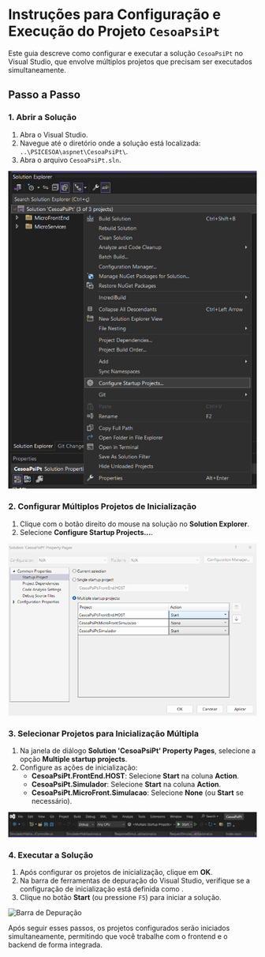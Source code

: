 # Instruções para Configuração e Execução do Projeto `CesoaPsiPt`

Este guia descreve como configurar e executar a solução `CesoaPsiPt` no Visual Studio, que envolve múltiplos projetos que precisam ser executados simultaneamente.

## Passo a Passo

### 1. Abrir a Solução

1. Abra o Visual Studio.
2. Navegue até o diretório onde a solução está localizada: `..\PSICESOA\aspnet\CesoaPsiPt\`.
3. Abra o arquivo `CesoaPsiPt.sln`.

![Abrir Solução](step1.png)

### 2. Configurar Múltiplos Projetos de Inicialização

1. Clique com o botão direito do mouse na solução no **Solution Explorer**.
2. Selecione **Configure Startup Projects...**.

![Configurar Projetos de Inicialização](step2.png)

### 3. Selecionar Projetos para Inicialização Múltipla

1. Na janela de diálogo **Solution 'CesoaPsiPt' Property Pages**, selecione a opção **Multiple startup projects**.
2. Configure as ações de inicialização:
   - **CesoaPsiPt.FrontEnd.HOST**: Selecione **Start** na coluna **Action**.
   - **CesoaPsiPt.Simulador**: Selecione **Start** na coluna **Action**.
   - **CesoaPsiPt.MicroFront.Simulacao**: Selecione **None** (ou **Start** se necessário).

![Selecionar Projetos](step3.png)

### 4. Executar a Solução

1. Após configurar os projetos de inicialização, clique em **OK**.
2. Na barra de ferramentas de depuração do Visual Studio, verifique se a configuração de inicialização está definida como **<Multiple Startup Projects>**.
3. Clique no botão **Start** (ou pressione `F5`) para iniciar a solução.

![Barra de Depuração](step4.png)

Após seguir esses passos, os projetos configurados serão iniciados simultaneamente, permitindo que você trabalhe com o frontend e o backend de forma integrada.
